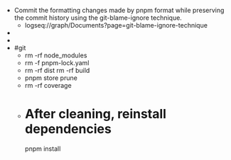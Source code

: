 - Commit the formatting changes made by pnpm format while preserving the commit history using the git-blame-ignore technique.
	- logseq://graph/Documents?page=git-blame-ignore-technique
-
-
- #git
	- rm -rf node_modules
	- rm -f pnpm-lock.yaml
	- rm -rf dist
	  rm -rf build
	- pnpm store prune
	- rm -rf coverage
	- # After cleaning, reinstall dependencies
	  pnpm install